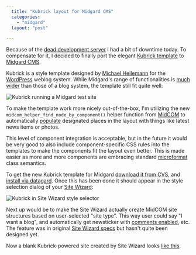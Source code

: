 ```yaml
---
  title: "Kubrick layout for Midgard CMS"
  categories: 
    - "midgard"
  layout: "post"

---
```

Because of the [dead development server][1] I had a bit of downtime today. To compensate for it, I decided to finally port the elegant [Kubrick template][2] to [Midgard CMS][3]. 

Kubrick is a style template designed by [Michael Heilemann][4] for the [WordPress][5] weblog system. While Midgard's range of functionalities is [much wider][6] than those of a blog system, the template still fit quite well:

![Kubrick running a Midgard test site](https://s3.eu-central-1.amazonaws.com/bergie-iki-fi/midcom-template-kubrick.jpg)

To make the template work more nicely out-of-the-box, I'm utilizing the new `midcom_helper_find_node_by_component()` helper function from [MidCOM][7] to automatically [populate][8] designated places in the layout with things like latest news items or photos.

This level of component integration is acceptable, but in the future it would be very good to also include component-specific CSS rules into the templates to make the components fit the layout even better. This is made easier as more and more components are embracing standard [microformat][9] class semantics.

To get the new Kubrick template for Midgard [download it from CVS][10], and [install via datagard][11]. Once this has been done it should appear in the style selection dialog of your [Site Wizard][12]:

![Kubrick in Site Wizard style selector](https://s3.eu-central-1.amazonaws.com/bergie-iki-fi/kubrick-in-sitewizard.jpg)

Next up would be to make the Site Wizard actually create MidCOM site structures based on user-selected "site type". This way user could say "I want a blog", and automatically get newsticker with [comments enabled][13], etc. The feature was in original [Site Wizard specs][14] but hasn't quite been designed yet.

Now a blank Kubrick-powered site created by Site Wizard looks [like this][15].

[1]: http://bergie.iki.fi/midcom-permalink-62990b068e3af64513cc9431420e89dc
[2]: http://binarybonsai.com/kubrick/
[3]: http://www.midgard-project.org/
[4]: http://binarybonsai.com/
[5]: http://wordpress.org/
[6]: http://bergie.iki.fi/midcom-permalink-551a106fbbce70d7478a0fa434cc48bf
[7]: http://www.midgard-project.org/midcom-permalink-fc278b300819f654e0e561c6e233c67f
[8]: http://www.midgard-project.org/midcom-permalink-9342a0efcab41d4ee06435f1aafd83f7
[9]: http://www.microformats.org/wiki/Main_Page
[10]: http://midgard.tigris.org/source/browse/*checkout*/midgard/src/templates/layout-kubrick.xml
[11]: http://www.midgard-project.org/midcom-permalink-15c471ecf0f4e1ef9692ed3d4f337c6e
[12]: http://bergie.iki.fi/midcom-permalink-8928b46c23b862209f4c8e70c5fbd4e8
[13]: http://www.midgard-project.org/midcom-permalink-b013d11b56ad35e1389750942aa37c9b
[14]: http://www.midgard-project.org/midcom-permalink-e95b212e3d79f6ddd251e5f1634d2939
[15]: http://www.nemein.com/debconf/
